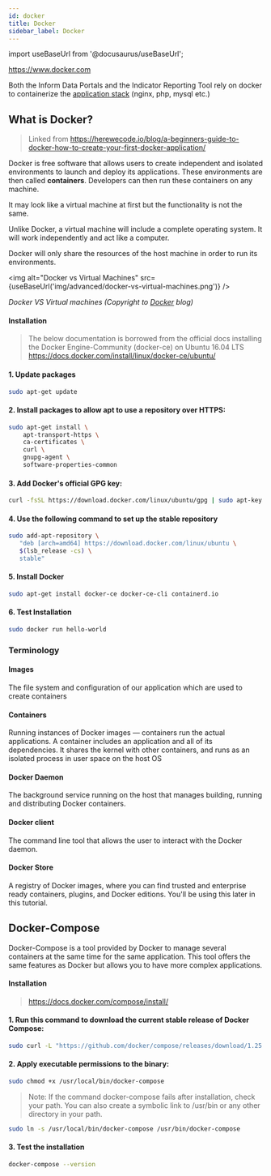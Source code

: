 ```yaml
---
id: docker
title: Docker
sidebar_label: Docker
---
```


import useBaseUrl from '@docusaurus/useBaseUrl';

https://www.docker.com

Both the Inform Data Portals and the Indicator Reporting Tool rely on docker to containerize the [application stack](/informdocs/docs/advanced/setup#docker4drupal) (nginx, php, mysql etc.)

## What is Docker?

> Linked from https://herewecode.io/blog/a-beginners-guide-to-docker-how-to-create-your-first-docker-application/

Docker is free software that allows users to create independent and isolated environments to launch and deploy its applications. These environments are then called **containers**. Developers can then run these containers on any machine.

It may look like a virtual machine at first but the functionality is not the same.

Unlike Docker, a virtual machine will include a complete operating system. It will work independently and act like a computer.

Docker will only share the resources of the host machine in order to run its environments.

<img alt="Docker vs Virtual Machines" src={useBaseUrl('img/advanced/docker-vs-virtual-machines.png')} />

_Docker VS Virtual machines (Copyright to [Docker](https://www.docker.com/blog/containers-replacing-virtual-machines/) blog)_

#### Installation

> The below documentation is borrowed from the official docs installing the Docker Engine-Community (docker-ce) on Ubuntu 16.04 LTS https://docs.docker.com/install/linux/docker-ce/ubuntu/

#### 1. Update packages

```bash
sudo apt-get update
```

#### 2. Install packages to allow apt to use a repository over HTTPS:

```bash
sudo apt-get install \
    apt-transport-https \
    ca-certificates \
    curl \
    gnupg-agent \
    software-properties-common
```

#### 3. Add Docker's official GPG key:

```bash
curl -fsSL https://download.docker.com/linux/ubuntu/gpg | sudo apt-key add -
```

#### 4. Use the following command to set up the stable repository

```bash
sudo add-apt-repository \
   "deb [arch=amd64] https://download.docker.com/linux/ubuntu \
   $(lsb_release -cs) \
   stable"
```

#### 5. Install Docker

```bash
sudo apt-get install docker-ce docker-ce-cli containerd.io
```

#### 6. Test Installation

```bash
sudo docker run hello-world
```

### Terminology

#### Images

The file system and configuration of our application which are used to create containers

#### Containers

Running instances of Docker images — containers run the actual applications. A container includes an application and all of its dependencies. It shares the kernel with other containers, and runs as an isolated process in user space on the host OS

#### Docker Daemon

The background service running on the host that manages building, running and distributing Docker containers.

#### Docker client

The command line tool that allows the user to interact with the Docker daemon.

#### Docker Store

A registry of Docker images, where you can find trusted and enterprise ready containers, plugins, and Docker editions. You'll be using this later in this tutorial.

## Docker-Compose

Docker-Compose is a tool provided by Docker to manage several containers at the same time for the same application. This tool offers the same features as Docker but allows you to have more complex applications.

#### Installation

> https://docs.docker.com/compose/install/

#### 1. Run this command to download the current stable release of Docker Compose:

```bash
sudo curl -L "https://github.com/docker/compose/releases/download/1.25.3/docker-compose-$(uname -s)-$(uname -m)" -o /usr/local/bin/docker-compose
```

#### 2. Apply executable permissions to the binary:

```bash
sudo chmod +x /usr/local/bin/docker-compose
```

> Note: If the command docker-compose fails after installation, check your path. You can also create a symbolic link to /usr/bin or any other directory in your path.

```bash
sudo ln -s /usr/local/bin/docker-compose /usr/bin/docker-compose
```

#### 3. Test the installation

```bash
docker-compose --version
```
